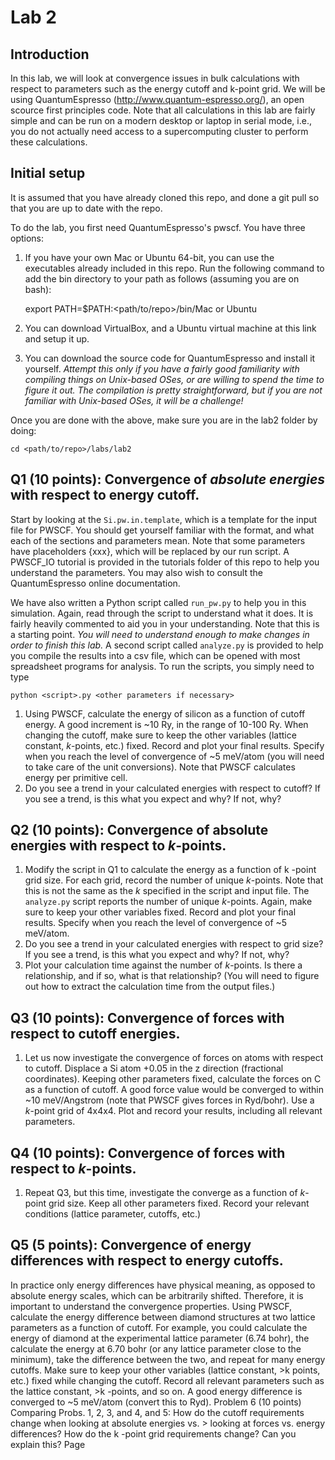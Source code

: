 # Lab 2

## Introduction

In this lab, we will look at convergence issues in bulk calculations
with respect to parameters such as the energy cutoff and k-point grid. We will be using QuantumEspresso (http://www.quantum-espresso.org/), an open scource first principles code. Note that all calculations in this lab are fairly simple and can be run on a modern desktop or laptop in serial mode, i.e., you do not actually need access to a supercomputing cluster to perform these calculations. 

## Initial setup

It is assumed that you have already cloned this repo, and done a git pull so that you are up to date with the repo.

To do the lab, you first need QuantumEspresso's pwscf. You have three options:

1. If you have your own Mac or Ubuntu 64-bit, you can use the
   executables already included in this repo. Run the following command to add the bin directory to your path as follows (assuming you are on bash):
    
    export PATH=$PATH:<path/to/repo>/bin/Mac or Ubuntu

2. You can download VirtualBox, and a Ubuntu virtual machine at this link and
   setup it up.
3. You can download the source code for QuantumEspresso and install it 
   yourself. *Attempt this only if you have a fairly good familiarity with compiling things on Unix-based OSes, or are willing to spend the time to figure it out. The compilation is pretty straightforward, but if you are not familiar with Unix-based OSes, it will be a challenge!*

Once you are done with the above, make sure you are in the lab2 folder by doing:

    cd <path/to/repo>/labs/lab2

## Q1 (10 points): Convergence of *absolute energies* with respect to energy cutoff.

Start by looking at the `Si.pw.in.template`, which is a template for the input file for PWSCF. You should get yourself familiar with the format, and what each of the sections and parameters mean. Note that some parameters have placeholders {xxx}, which will be replaced by our run script. A PWSCF_IO tutorial is provided in the tutorials folder of this repo to help you understand the parameters. You may also wish to consult the QuantumEspresso online documentation.

We have also written a Python script called `run_pw.py` to help you in this simulation. Again, read through the script to understand what it does. It is fairly heavily commented to aid you in your understanding. Note that this is a starting point. *You will need to understand enough to make changes in order to finish this lab.* A second script called `analyze.py` is provided to help you compile the results into a csv file, which can be opened with most spreadsheet programs for analysis. To run the scripts, you simply need to type

```python <script>.py <other parameters if necessary>```

1. Using PWSCF, calculate the energy of silicon as a function of cutoff
   energy. A good increment is ~10 Ry, in the range of 10-100 Ry. When changing the cutoff, make sure to keep the other variables (lattice constant, *k*-points, etc.) fixed. Record and plot your final results. Specify when you reach the level of convergence of ~5 meV/atom (you will need to take care of the unit conversions). Note that PWSCF calculates energy per primitive cell. 
2. Do you see a trend in your calculated energies with respect to cutoff? 
   If you see a trend, is this what you expect and why? If not, why?

## Q2 (10 points): Convergence of absolute energies with respect to *k*-points.

1. Modify the script in Q1 to calculate the energy as a function of k -point
   grid size. For each grid, record the number of unique *k*-points. Note that this is not the same as the *k* specified in the script and input file. The `analyze.py` script reports the number of unique *k*-points. Again, make sure to keep your other variables fixed. Record and plot your final results. Specify when you reach the level of convergence of ~5 meV/atom.
2. Do you see a trend in your calculated energies with respect to grid size?
   If you see a trend, is this what you expect and why? If not, why?
3. Plot your calculation time against the number of *k*-points. Is there a
   relationship, and if so, what is that relationship? (You will need to figure out how to extract the calculation time from the output files.)

## Q3 (10 points): Convergence of forces with respect to cutoff energies.

1. Let us now investigate the convergence of forces on atoms with respect to 
   cutoff. Displace a Si atom +0.05 in the z direction (fractional coordinates). Keeping other parameters fixed, calculate the forces on C as a function of cutoff. A good force value would be converged to within ~10 meV/Angstrom (note that PWSCF gives forces in Ryd/bohr). Use a *k*-point grid of 4x4x4. Plot and record your results, including all relevant parameters.

## Q4 (10 points): Convergence of forces with respect to *k*-points.

1. Repeat Q3, but this time, investigate the converge as a function of 
   *k*-point grid size. Keep all other parameters fixed. Record your relevant conditions (lattice parameter, cutoffs, etc.)

## Q5 (5 points): Convergence of energy differences with respect to energy cutoffs.
In practice only energy differences have physical meaning, as opposed to absolute energy scales, which can be arbitrarily shifted. Therefore, it is important to understand the convergence properties. Using PWSCF, calculate the energy difference between diamond structures at two lattice parameters as a function of cutoff. For example, you could calculate the energy of diamond at the experimental lattice parameter (6.74 bohr), the calculate the energy at 6.70 bohr (or any lattice parameter close to the minimum), take the difference between the two, and repeat for many energy cutoffs. Make sure to keep your other variables (lattice constant, k points, etc.) fixed while changing the cutoff. Record all relevant parameters such as the lattice constant, k -points, and so on. A good energy difference is converged to ~5 meV/atom (convert this to Ryd).
Problem 6 (10 points) Comparing Probs. 1, 2, 3, and 4, and 5:
How do the cutoff requirements change when looking at absolute energies vs.

looking at forces vs. energy differences? How do the k -point grid
requirements change? Can you explain this?
Page
